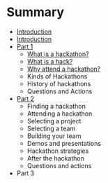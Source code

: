 # Summary

* [Introduction](README.md)
* [Introduction](intro/introduction.md)
* [Part 1](part-1/README.md)
   * [What is a hackathon?](part-1/what_is_a_hackathon.md)
   * [What is a hack?](part-1/what_is_a_hack.md)
   * [Why attend a hackathon?](part-1/why_attend_a_hackathon.md)
   * Kinds of Hackathons
   * History of hackathons
   * Questions and Actions
* [Part 2](part-2/README.md)
   * Finding a hackathon
   * Attending a hackathon
   * Selecting a project
   * Selecting a team
   * Building your team
   * Demos and presentations
   * Hackathon strategies
   * After the hackathon
   * Questions and actions
* Part 3

